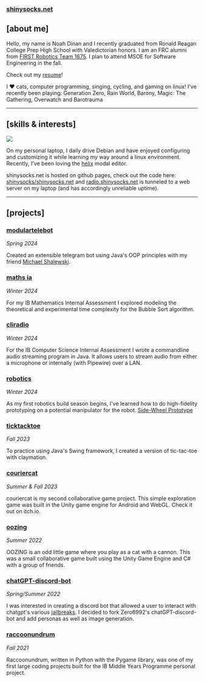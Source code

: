 ### [shinysocks.net](https://shinysocks.net)
## [about me]
Hello, my name is Noah Dinan and I recently graduated from Ronald Reagan College Prep High School with Valedictorian honors. I am an FRC alumni from [FIRST Robotics Team 1675](https://frc1675.com). I plan to attend MSOE for Software Engineering in the fall.

Check out my [resume](https://shinysocks.net/share/resume.pdf)!

I ❤️ cats, computer programming, singing, cycling, and gaming on linux! I've recently been playing: Generation Zero, Rain World, Barony, Magic: The Gathering, Overwatch and Barotrauma

---
## [skills & interests]

![](https://skillicons.dev/icons?i=linux,python,java,git,bash,docker,unity,cs,rust,react,js&perline=6)

On my personal laptop, I daily drive Debian and have enjoyed configuring and customizing it while learning my way around a linux environment. Recently, I've been loving the [helix](https://helix-editor.com) modal editor.

shinysocks.net is hosted on github pages, check out the code here: [shinysocks/shinysocks.net](https://github.com/shinysocks/shinysocks.net)
and [radio.shinysocks.net](https://radio.shinysocks.net) is tunneled to a web server on my laptop (and has accordingly unreliable uptime).

---
## [projects]
### [modulartelebot](https://github.com/shinysocks/modulartelebot)
*Spring 2024*

Created an extensible telegram bot using Java's OOP principles with my friend [Michael Shalewski](https://github.com/jagernet-ops).

### [maths ia](https://shinysocks.net/share/maths.pdf)
*Winter 2024*

For my IB Mathematics Internal Assessment I explored modeling the theoretical and experimental time complexity for the Bubble Sort algorithm.

### [cliradio](https://github.com/shinysocks/cliradio)
*Winter 2024*

For the IB Computer Science Internal Assessment I wrote a commandline audio streaming program in Java. It allows users to stream audio from either a microphone or internally (with Pipewire) over a LAN.

### [robotics](https://github.com/frc1675/frc1675-2024)
*Winter 2024*

As my first robotics build season begins, I've learned how to do high-fidelity prototyping on a potential manipulator for the robot.
[Side-Wheel Prototype](https://shinysocks.net/share/prototypelog.pdf)

### [ticktacktoe](https://shinysocks.net/share/ticktacktoe.jar)
*Fall 2023*

To practice using Java's Swing framework, I created a version of tic-tac-toe with claymation.

### [couriercat](https://shinysocks.itch.io/couriercat)
*Summer & Fall 2023*

couriercat is my second collaborative game project. This simple exploration game was built in the Unity game engine for Android and WebGL. Check it out on itch.io.

### [oozing](https://shinysocks.itch.io/oozing)
*Summer 2022*

OOZING is an odd little game where you play as a cat with a cannon. This was a small collaborative game built using the Unity Game Engine and C# with a group of friends.

### [chatGPT-discord-bot](https://github.com/Zero6992/chatGPT-discord-bot)
*Spring/Summer 2022*

I was interested in creating a discord bot that allowed a user to interact with chatgpt's various [jailbreaks](https://www.jailbreakchat.com). I decided to fork Zero6992's chatGPT-discord-bot and add personas as well as image generation.

### [raccoonundrum](https://shinysocks.itch.io/raccoonundrum)
*Fall 2021*

Raccoonundrum, written in Python with the Pygame library, was one of my first large coding projects built for the IB Middle Years Programme personal project. 
